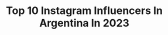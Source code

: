 ---
title: Top 10 Instagram Influencers In Argentina In 2023
description: >-
  Find top Instagram influencers in Argentina in 2023. Most popular hashtags: #music #party #fiesta.
platform: Instagram
hits: 9023
text_top: Discover the best Instagram profiles on inBeat.
text_bottom: Our platform has 9023 Instagram influencers like this in Argentina for you to connect with.
profiles:
  - username: "candeladiaz"
    fullname: >-
      Candy 🦂
    bio: >-
      🇦🇷 🇮🇹 🎭🎤 ♏️♈️ TikTok: soycandeladiaz Única cuenta 💖
    location: "Argentina"
    followers: 1911548
    engagement: 914
    commentsToLikes: 0.165857
    id: ck14ksmohr4340i19wyajpluf
    verified: false
    hashtags: "#fernetcongrego, #regrese"
  - username: "miguel.g.herran"
    fullname: >-
      Miguel Herrán
    bio: >-
      Vivo para rodar.. 🏍 Ruedo para vivir.. 🎥 Humano y actor en formación. De mayor quiero ser un niño. Pedro@garaytalent.com
    location: "Argentina"
    followers: 13279751
    engagement: 637
    commentsToLikes: 0.003966
    id: ck0tt5y7i1ax10i19lrnf05y3
    verified: true
    hashtags: "#beproudtobeunique, #modelo77, #fendi, #ad"
  - username: "martinpdisalvo"
    fullname: >-
      Coscu
    bio: >-
      Conocí a Messi Streamer 🇦🇷 Cacique de la COSCU ARMY @nike @kingofthekongo Contacto: martinperez.91@hotmail.com
    location: "Argentina"
    followers: 3802602
    engagement: 1465
    commentsToLikes: 0.005120
    id: ck5c7l5gd7qcb0i11rrvylgu9
    verified: true
    hashtags: ""
  - username: "ramitagram"
    fullname: >-
      Ramita
    bio: >-
      • Contacto : info@ramitagram.com • YouTube : #BajoneandoPorHay • Ultimo video👇🏻
    location: "Argentina"
    followers: 342730
    engagement: 686
    commentsToLikes: 0.009171
    id: ck5cept48lgui0i11uud99j9e
    verified: false
    hashtags: "#llevouvasal, #mundodeburbujas, #lacajahavana, #lossimpson"
  - username: "lucy_snake"
    fullname: >-
      Lucy Snake
    bio: >-
      🖤 777 | 🇦🇷🇺🇦 🖤 Booking @supremeconnection_ 🖤 Links: YouTube, Soundcloud, Spotify & Beatport:
    location: "Argentina"
    followers: 15554
    engagement: 618
    commentsToLikes: 0.061050
    id: ck6tie1lz0jgw0j71y1icyb02
    verified: false
    hashtags: "#electronicdancemusic, #dj, #pioneerddj, #techno"
  - username: "cristinafkirchner"
    fullname: >-
      Cristina Kirchner
    bio: >-
      Militante peronista. Vicepresidenta de la República Argentina. 2 veces Presidenta mandato cumplido 🇦🇷
    location: "Argentina"
    followers: 1402481
    engagement: 569
    commentsToLikes: 0.047295
    id: ck0twnxglg3fp0i19os8b034y
    verified: true
    hashtags: "#lafuerzadelaesperanza, #cristinaenfolha"
  - username: "leomessi"
    fullname: >-
      Leo Messi
    bio: >-
      Bienvenidos a la cuenta oficial de Instagram de Leo Messi / Welcome to the official Leo Messi Instagram account
    location: "Argentina"
    followers: 417727622
    engagement: 462
    commentsToLikes: 0.008748
    id: ck0ttwppq4n530i194exf3j5h
    verified: true
    hashtags: "#modernwarfare2, #budweiser, #warzone2, #impossibleisnothing"
  - username: "juanarmusic"
    fullname: >-
      ᴊᴜᴀɴ (ᴀʀ)
    bio: >-
      ᴄʟɪᴄᴋ ᴛʜᴇ ʟɪɴᴋ ғᴏʀ ʙᴏᴏᴋɪɴɢs, ᴍᴜsɪᴄ ᴀɴᴅ sᴏᴄɪᴀʟ ᴍᴇᴅɪᴀ
    location: "Argentina"
    followers: 29911
    engagement: 761
    commentsToLikes: 0.308654
    id: ck136ghef6dsp0i19tguybdmc
    verified: false
    hashtags: "#techno, #dj, #djs, #producer"
  - username: "ninaventre"
    fullname: >-
      Nina Ventre
    bio: >-
      Tu barbie de Argentina since 2002 🫦🎀 💓💓💓💓💓💓💓💓💓💓💓💓💓💓 MIRA MI NUEVO VIDEOCLIP “NO CONTROL” 🏝️💖
    location: "Argentina"
    followers: 27954
    engagement: 307
    commentsToLikes: 0.053867
    id: ckaovczjd424x0i78gn6n79v0
    verified: false
    hashtags: "#ninaventre, #singer, #singing, #music"
  - username: "fernandomontero_oficial"
    fullname: >-
      Fernando Montero “ Monti “
    bio: >-
      ⚕️ Doctor en medicina 🏁 Piloto de Drift - TOYOTA GAZOO Racing 🇺🇾🇯🇵 ♻️ Rompo autos y arreglo personas 😊 Perfect_ae86
    location: "Argentina"
    followers: 1032895
    engagement: 391
    commentsToLikes: 0.023658
    id: ckaor1r2ulcko0i78fnlsagp6
    verified: false
    hashtags: "#ae4586, #truerrari, #ae86, #ferrari"
---